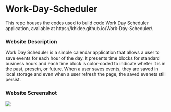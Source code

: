 <h1>Work-Day-Scheduler</h1>
    <p>This repo houses the codes used to build code Work Day Scheduler application, available at https://khklee.github.io/Work-Day-Scheduler/. </p>
<h3>Website Description</h3>
    <p>Work Day Scheduler is a simple calendar application that allows a user to save events for each hour of the day. It presents time blocks for standard business hours and each time block is color-coded to indicate wheter it is in the past, presetn, or future. When a user saves events, they are saved in local storage and even when a user refresh the page, the saved evenets still persist.</p>
<h3>Website Screenshot</h3>
    <img src="../assets/images/screenshot.png"/>